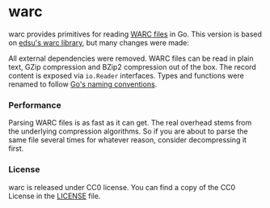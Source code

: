 # warc

warc provides primitives for reading [WARC files](http://bibnum.bnf.fr/WARC/)
in Go. This version is based on [edsu's warc library](https://github.com/edsu/warc),
but many changes were made:

All external dependencies were removed. WARC files can be read in plain text,
GZip compression and BZip2 compression out of the box. The record content
is exposed via `io.Reader` interfaces. Types and functions were renamed
to follow [Go's naming conventions](https://blog.golang.org/package-names).

### Performance

Parsing WARC files is as fast as it can get. The real overhead stems from
the underlying compression algorithms. So if you are about to parse the same
file several times for whatever reason, consider decompressing it first.

### License

warc is released under CC0 license.
You can find a copy of the CC0 License in the [LICENSE](./LICENSE) file.
